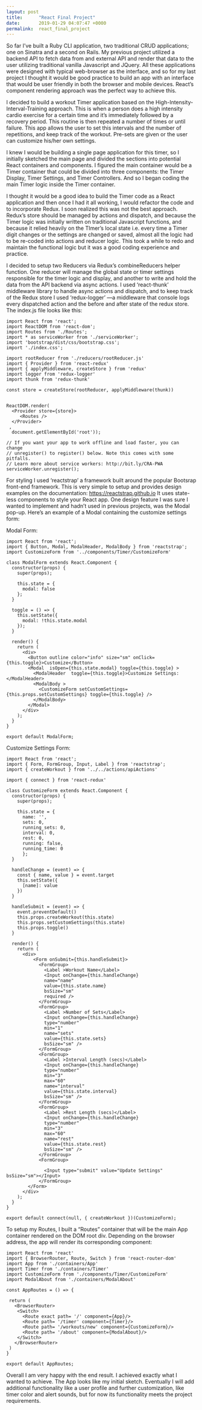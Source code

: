 ```yaml
---
layout: post
title:      "React Final Project"
date:       2019-01-29 04:07:47 +0000
permalink:  react_final_project
---
```



So far I’ve built a Ruby CLI application, two traditional CRUD applications; one on Sinatra and a second on Rails. My previous project utilized a backend API to fetch data from and external API and render that data to the user utilizing traditional vanilla Javascript and JQuery. All these applications were designed with typical web-browser as the interface, and so for my last project I thought it would be good practice to build an app with an interface that would be user friendly in both the browser and mobile devices. React’s component rendering approach was the perfect way to achieve this. 

I decided to build a workout Timer application based on the High-Intensity-Interval-Training approach. This is when a person does a high intensity cardio exercise for a certain time and it’s immediately followed by a recovery period. This routine is then repeated a number of times or until failure. This app allows the user to set this intervals and the number of repetitions, and keep track of the workout. Pre-sets are given or the user can customize his/her own settings.

I knew I would be building a single page application for this timer, so I initially sketched the main page and divided the sections into potential React containers and components. I figured the main container would be a Timer container that could be divided into three components: the Timer Display, Timer Settings, and Timer Controllers. And so I began coding the main Timer logic inside the Timer container.

I thought it would be a good idea to build the Timer code as a React application and then once I had it all working, I would refactor the code and to incorporate Redux. I soon realized this was not the best approach. Redux’s store should be managed by actions and dispatch, and because the Timer logic was initially written on traditional Javascript functions, and because it relied heavily on the TImer’s local state i.e. every time a Timer digit changes or the settings are changed or saved, almost all the logic had to be re-coded into actions and reducer logic. This took a while to redo and maintain the functional logic but it was a good coding experience and practice.

I decided to setup two Reducers via Redux’s combineReducers helper function. One reducer will manage the global state or timer settings responsible for the timer logic and display, and another to write and hold the data from the API backend via async actions. I used ‘react-thunk’ middleware library to handle async actions and dispatch, and to keep track of the Redux store I used ‘redux-logger’ —a middleware that console logs every dispatched action and the before and after state of the redux store. The index.js file looks like this:


```
import React from 'react';
import ReactDOM from 'react-dom';
import Routes from './Routes';
import * as serviceWorker from './serviceWorker';
import 'bootstrap/dist/css/bootstrap.css';
import './index.css';

import rootReducer from './reducers/rootReducer.js'
import { Provider } from 'react-redux'
import { applyMiddleware, createStore } from 'redux'
import logger from 'redux-logger'
import thunk from 'redux-thunk'

const store = createStore(rootReducer, applyMiddleware(thunk))


ReactDOM.render(
  <Provider store={store}>
     <Routes />
  </Provider>
 , 
  document.getElementById('root'));

// If you want your app to work offline and load faster, you can change
// unregister() to register() below. Note this comes with some pitfalls.
// Learn more about service workers: http://bit.ly/CRA-PWA
serviceWorker.unregister();
```

For styling I used ‘reactstrap’ a framework built around the popular Bootsrap front-end framework. This is very simple to setup and provides design examples on the documentation: https://reactstrap.github.io
It uses state-less components to style your React app. One design feature I was sure I wanted to implement and hadn’t used in previous projects, was the Modal pop-up. Here’s an example of a Modal containing the customize settings form:

Modal Form:

```
import React from 'react';
import { Button, Modal, ModalHeader, ModalBody } from 'reactstrap';
import CustomizeForm from '../components/Timer/CustomizeForm'

class ModalForm extends React.Component {
  constructor(props) {
    super(props);

    this.state = {
      modal: false
    };
  }

  toggle = () => {
    this.setState({
      modal: !this.state.modal
    });
  }

  render() {
    return (
      <div>
        <Button outline color="info" size="sm" onClick={this.toggle}>Customize</Button>
        <Modal  isOpen={this.state.modal} toggle={this.toggle} >
          <ModalHeader  toggle={this.toggle}>Customize Settings:</ModalHeader>
          <ModalBody >
            <CustomizeForm setCustomSettings={this.props.setCustomSettings} toggle={this.toggle} />
          </ModalBody>
        </Modal>
      </div>
    );
  }
}

export default ModalForm;
```

Customize Settings Form:

```
import React from 'react';
import { Form, FormGroup, Input, Label } from 'reactstrap';
import { createWorkout } from '../../actions/apiActions'

import { connect } from 'react-redux'

class CustomizeForm extends React.Component {
  constructor(props) {
    super(props);

    this.state = { 
      name: '',
      sets: 0,
      running_sets: 0,
      interval: 0,
      rest: 0,
      running: false,
      running_time: 0
      };
  }

  handleChange = (event) => {
    const { name, value } = event.target
    this.setState({
      [name]: value
    })
  }

  handleSubmit = (event) => {
    event.preventDefault()
    this.props.createWorkout(this.state)
    this.props.setCustomSettings(this.state)
    this.props.toggle()
  }

  render() {
    return (
      <div>
          <Form onSubmit={this.handleSubmit}>
            <FormGroup>
              <Label >Workout Name</Label>
              <Input onChange={this.handleChange} 
              name="name"
              value={this.state.name}
              bsSize="sm"
              required />
            </FormGroup>
            <FormGroup>
              <Label >Number of Sets</Label>
              <Input onChange={this.handleChange} 
              type="number"
              min="1"
              name="sets"
              value={this.state.sets}
              bsSize="sm" />
            </FormGroup>
            <FormGroup>
              <Label >Interval Length (secs)</Label>
              <Input onChange={this.handleChange}
              type="number"
              min="3"
              max="60" 
              name="interval"
              value={this.state.interval}
              bsSize="sm" />
            </FormGroup>
            <FormGroup>
              <Label >Rest Length (secs)</Label>
              <Input onChange={this.handleChange}
              type="number"
              min="3"
              max="60" 
              name="rest"
              value={this.state.rest}
              bsSize="sm" />
            </FormGroup>
            <FormGroup>
              
              <Input type="submit" value="Update Settings" bsSize="sm"></Input>
            </FormGroup>
        </Form>
      </div>
    );
  }
}

export default connect(null, { createWorkout })(CustomizeForm);
```

To setup my Routes, I built a “Routes” container that will be the main App container rendered on the DOM root div. Depending on the browser address, the app will render its corresponding component:

```
import React from 'react'
import { BrowserRouter, Route, Switch } from 'react-router-dom'
import App from './containers/App'
import Timer from './containers/Timer'
import CustomizeForm from './components/Timer/CustomizeForm'
import ModalAbout from './containers/ModalAbout'

const AppRoutes = () => {

 return (
   <BrowserRouter>
    <Switch>
      <Route exact path= '/' component={App}/>
      <Route path= '/timer' component={Timer}/>
      <Route path= '/workouts/new' component={CustomizeForm}/>
      <Route path= '/about' component={ModalAbout}/>
    </Switch>
   </BrowserRouter>
 )
}

export default AppRoutes;
```

Overall I am very happy with the end result. I achieved exactly what I wanted to achieve. The App looks like my initial sketch. 
Eventually I will add additional functionality like a user profile and further customization, like timer color and alert sounds, but for now its functionality meets the project requirements.
